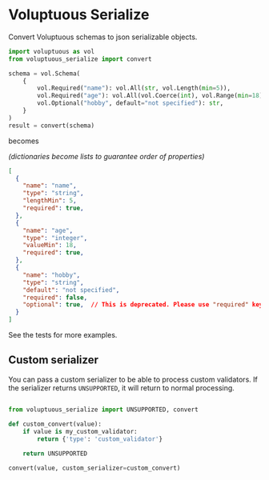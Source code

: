 # Voluptuous Serialize

Convert Voluptuous schemas to json serializable objects.

```python
import voluptuous as vol
from voluptuous_serialize import convert

schema = vol.Schema(
    {
        vol.Required("name"): vol.All(str, vol.Length(min=5)),
        vol.Required("age"): vol.All(vol.Coerce(int), vol.Range(min=18)),
        vol.Optional("hobby", default="not specified"): str,
    }
)
result = convert(schema)
```

becomes

_(dictionaries become lists to guarantee order of properties)_

```json
[
  {
    "name": "name",
    "type": "string",
    "lengthMin": 5,
    "required": true,
  },
  {
    "name": "age",
    "type": "integer",
    "valueMin": 18,
    "required": true,
  },
  {
    "name": "hobby",
    "type": "string",
    "default": "not specified",
    "required": false,
    "optional": true,  // This is deprecated. Please use "required" key instead.
  }
]
```

See the tests for more examples.

## Custom serializer

You can pass a custom serializer to be able to process custom validators. If the serializer returns `UNSUPPORTED`, it will return to normal processing.

```python

from voluptuous_serialize import UNSUPPORTED, convert

def custom_convert(value):
    if value is my_custom_validator:
        return {'type': 'custom_validator'}
        
    return UNSUPPORTED

convert(value, custom_serializer=custom_convert)
```
